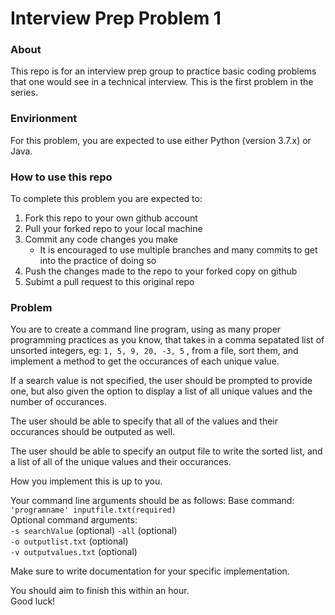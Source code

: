 # Interview Prep Problem 1

### About

This repo is for an interview prep group to practice basic coding problems that one would see in a technical interview. This is the first problem in the series.

### Envirionment

For this problem, you are expected to use either Python (version 3.7.x) or Java.

### How to use this repo

To complete this problem you are expected to:

1. Fork this repo to your own github account
2. Pull your forked repo to your local machine
3. Commit any code changes you make
    * It is encouraged to use multiple branches and many commits to get into the practice of doing so
4. Push the changes made to the repo to your forked copy on github
5. Subimt a pull request to this original repo

### Problem

You are to create a command line program, using as many proper programming practices as you know, that takes in a comma sepatated list of unsorted integers, eg: `1, 5, 9, 20, -3, 5` , from a file, sort them, and implement a method to get the occurances of each unique value. 

If a search value is not specified, the user should be prompted to provide one, but also given the option to display a list of all unique values and the number of occurances.

The user should be able to specify that all of the values and their occurances should be outputed as well.

The user should be able to specify an output file to write the sorted list, and a list of all of the unique values and their occurances.

How you implement this is up to you.

Your command line arguments should be as follows:
Base command:  
    `'programname' inputfile.txt(required)`  
Optional command arguments:  
    `-s searchValue` (optional) 
    `-all` (optional)  
    `-o outputlist.txt` (optional)  
    `-v outputvalues.txt` (optional)  

Make sure to write documentation for your specific implementation.

You should aim to finish this within an hour.  
Good luck!
